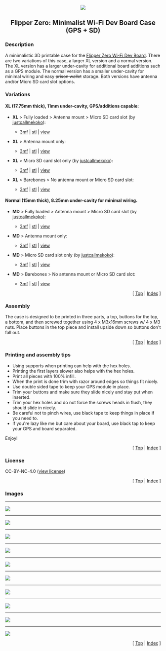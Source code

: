 <a name="top"></a>

<div align="center">
  <img align="center" src="../.github/images/3d.png" />
  <h2 align="center">Flipper Zero: Minimalist Wi-Fi Dev Board Case (GPS + SD)</h2>
</div>

### Description

A minimalistic 3D printable case for the [Flipper Zero Wi-Fi Dev Board][link-flipper-zero-wifi-devboard]. There are two variations of this case, a larger XL version and a normal version. The XL version has a larger under-cavity for additional board additions such as a GPS module. The normal version has a smaller under-cavity for minimal wiring and easy ~~prison wallet~~ storage. Both versions have antenna and/or Micro SD card slot options.

### Variations

#### XL (17.75mm thick), 11mm under-cavity, GPS/additions capable:

- **XL** > Fully loaded > Antenna mount > Micro SD card slot (by [justcallmekoko][link-tindie-justcallmekoko-sd]):

  - [3mf][download-xl-full-3mf] | [stl][download-xl-full-stl] | [view][view-xl-full-stl]

- **XL** > Antenna mount only:

  - [3mf][download-xl-antenna-only-3mf] | [stl][download-xl-antenna-only-stl] | [view][view-xl-antenna-only-stl]

- **XL** > Micro SD card slot only (by [justcallmekoko][link-tindie-justcallmekoko-sd]):

  - [3mf][download-xl-sd-only-3mf] | [stl][download-xl-sd-only-stl] | [view][view-xl-sd-only-stl]

- **XL** > Barebones > No antenna mount or Micro SD card slot:

  - [3mf][download-xl-bare-3mf] | [stl][download-xl-bare-stl] | [view][view-xl-bare-stl]

#### Normal (15mm thick), 8.25mm under-cavity for minimal wiring.

- **MD** > Fully loaded > Antenna mount > Micro SD card slot (by [justcallmekoko][link-tindie-justcallmekoko-sd]):

  - [3mf][download-md-full-3mf] | [stl][download-md-full-stl] | [view][view-md-full-stl]

- **MD** > Antenna mount only:

  - [3mf][download-md-antenna-only-3mf] | [stl][download-md-antenna-only-stl] | [view][view-md-antenna-only-stl]

- **MD** > Micro SD card slot only (by [justcallmekoko][link-tindie-justcallmekoko-sd]):

  - [3mf][download-md-sd-only-3mf] | [stl][download-md-sd-only-stl] | [view][view-md-sd-only-stl]

- **MD** > Barebones > No antenna mount or Micro SD card slot:

  - [3mf][download-md-bare-3mf] | [stl][download-md-bare-stl] | [view][view-md-bare-stl]

<p align="right">[ <a href="#top">Top</a> | <a href="../README.md">Index</a> ]</p>

### Assembly

The case is designed to be printed in three parts, a top, buttons for the top, a bottom, and then screwed together using 4 x M3x16mm screws w/ 4 x M3 nuts. Place buttons in the top piece and install upside down so buttons don't fall out.

<p align="right">[ <a href="#top">Top</a> | <a href="../README.md">Index</a> ]</p>

### Printing and assembly tips

- Using supports when printing can help with the hex holes.
- Printing the first layers slower also helps with the hex holes.
- Print all pieces with 100% infill.
- When the print is done trim with razor around edges so things fit nicely.
- Use double sided tape to keep your GPS module in place.
- Trim your buttons and make sure they slide nicely and stay put when inserted.
- Trim your hex holes and do not force the screws heads in flush, they should slide in nicely.
- Be careful not to pinch wires, use black tape to keep things in place if you need to.
- If you're lazy like me but care about your board, use black tap to keep your GPS and board separated.

Enjoy!

<p align="right">[ <a href="#top">Top</a> | <a href="../README.md">Index</a> ]</p>

### License

CC-BY-NC-4.0 ([view license][link-license])

<p align="right">[ <a href="#top">Top</a> | <a href="../README.md">Index</a> ]</p>

### Images

---

<img align="center" src="images/preview_01.png" />

---

<img align="center" src="images/preview_02.png" />

---

<img align="center" src="images/preview_03.png" />

---

<img align="center" src="images/preview_04.png" />

---

<img align="center" src="images/preview_05.png" />

---

<img align="center" src="images/preview_06.png" />

---

<img align="center" src="images/preview_07.png" />

---

<img align="center" src="images/preview_08.png" />

---

<img align="center" src="images/preview_09.png" />

---

<img align="center" src="images/preview_10.png" />

<p align="right">[ <a href="#top">Top</a> | <a href="../README.md">Index</a> ]</p>

<!-- LINKS -->

[link-flipper-zero-wifi-devboard]: https://shop.flipperzero.one/products/wifi-devboard
[link-license]: https://github.com/CodyTolene/3D-Printing/blob/main/Flipper%20Zero%20-%20WiFi%20Dev%20Board%20Case/LICENSE.md
[link-tindie-justcallmekoko-sd]: https://www.tindie.com/products/justcallmekoko/wifi-dev-board-micro-sd-adapter/

<!-- DOWNLOADS: XL - Full -->

[download-xl-full-3mf]: https://github.com/CodyTolene/3D-Printing/raw/main/Flipper%20Zero%20-%20Minimalist%20WiFi%20Dev%20Board%20Case%20(GPS%20+%20SD)/XL_Full.3mf
[download-xl-full-stl]: https://github.com/CodyTolene/3D-Printing/raw/main/Flipper%20Zero%20-%20Minimalist%20WiFi%20Dev%20Board%20Case%20(GPS%20+%20SD)/XL_Full.stl
[view-xl-full-stl]: https://github.com/CodyTolene/3D-Printing/blob/main/Flipper%20Zero%20-%20Minimalist%20WiFi%20Dev%20Board%20Case%20(GPS%20+%20SD)/XL_Full.stl

<!-- DOWNLOADS: XL - Antenna Only -->

[download-xl-antenna-only-3mf]: https://github.com/CodyTolene/3D-Printing/raw/main/Flipper%20Zero%20-%20Minimalist%20WiFi%20Dev%20Board%20Case%20(GPS%20+%20SD)/XL_Antenna_Only.3mf
[download-xl-antenna-only-stl]: https://github.com/CodyTolene/3D-Printing/raw/main/Flipper%20Zero%20-%20Minimalist%20WiFi%20Dev%20Board%20Case%20(GPS%20+%20SD)/XL_Antenna_Only.stl
[view-xl-antenna-only-stl]: https://github.com/CodyTolene/3D-Printing/blob/main/Flipper%20Zero%20-%20Minimalist%20WiFi%20Dev%20Board%20Case%20(GPS%20+%20SD)/XL_Antenna_Only.stl

<!-- DOWNLOADS: XL - SD Only -->

[download-xl-sd-only-3mf]: https://github.com/CodyTolene/3D-Printing/raw/main/Flipper%20Zero%20-%20Minimalist%20WiFi%20Dev%20Board%20Case%20(GPS%20+%20SD)/XL_SD_Only.3mf
[download-xl-sd-only-stl]: https://github.com/CodyTolene/3D-Printing/raw/main/Flipper%20Zero%20-%20Minimalist%20WiFi%20Dev%20Board%20Case%20(GPS%20+%20SD)/XL_SD_Only.stl
[view-xl-sd-only-stl]: https://github.com/CodyTolene/3D-Printing/blob/main/Flipper%20Zero%20-%20Minimalist%20WiFi%20Dev%20Board%20Case%20(GPS%20+%20SD)/XL_SD_Only.stl

<!-- DOWNLOADS: XL - Barebones -->

[download-xl-bare-3mf]: https://github.com/CodyTolene/3D-Printing/raw/main/Flipper%20Zero%20-%20Minimalist%20WiFi%20Dev%20Board%20Case%20(GPS%20+%20SD)/XL_Bare.3mf
[download-xl-bare-stl]: https://github.com/CodyTolene/3D-Printing/raw/main/Flipper%20Zero%20-%20Minimalist%20WiFi%20Dev%20Board%20Case%20(GPS%20+%20SD)/XL_Bare.stl
[view-xl-bare-stl]: https://github.com/CodyTolene/3D-Printing/blob/main/Flipper%20Zero%20-%20Minimalist%20WiFi%20Dev%20Board%20Case%20(GPS%20+%20SD)/XL_Bare.stl

<!-- DOWNLOADS: MD - Full -->

[download-md-full-3mf]: https://github.com/CodyTolene/3D-Printing/raw/main/Flipper%20Zero%20-%20Minimalist%20WiFi%20Dev%20Board%20Case%20(GPS%20+%20SD)/MD_Full.3mf
[download-md-full-stl]: https://github.com/CodyTolene/3D-Printing/raw/main/Flipper%20Zero%20-%20Minimalist%20WiFi%20Dev%20Board%20Case%20(GPS%20+%20SD)/MD_Full.stl
[view-md-full-stl]: https://github.com/CodyTolene/3D-Printing/blob/main/Flipper%20Zero%20-%20Minimalist%20WiFi%20Dev%20Board%20Case%20(GPS%20+%20SD)/MD_Full.stl

<!-- DOWNLOADS: MD - Antenna Only -->

[download-md-antenna-only-3mf]: https://github.com/CodyTolene/3D-Printing/raw/main/Flipper%20Zero%20-%20Minimalist%20WiFi%20Dev%20Board%20Case%20(GPS%20+%20SD)/MD_Antenna_Only.3mf
[download-md-antenna-only-stl]: https://github.com/CodyTolene/3D-Printing/raw/main/Flipper%20Zero%20-%20Minimalist%20WiFi%20Dev%20Board%20Case%20(GPS%20+%20SD)/MD_Antenna_Only.stl
[view-md-antenna-only-stl]: https://github.com/CodyTolene/3D-Printing/blob/main/Flipper%20Zero%20-%20Minimalist%20WiFi%20Dev%20Board%20Case%20(GPS%20+%20SD)/MD_Antenna_Only.stl

<!-- DOWNLOADS: MD - SD Only -->

[download-md-sd-only-3mf]: https://github.com/CodyTolene/3D-Printing/raw/main/Flipper%20Zero%20-%20Minimalist%20WiFi%20Dev%20Board%20Case%20(GPS%20+%20SD)/MD_SD_Only.3mf
[download-md-sd-only-stl]: https://github.com/CodyTolene/3D-Printing/raw/main/Flipper%20Zero%20-%20Minimalist%20WiFi%20Dev%20Board%20Case%20(GPS%20+%20SD)/MD_SD_Only.stl
[view-md-sd-only-stl]: https://github.com/CodyTolene/3D-Printing/blob/main/Flipper%20Zero%20-%20Minimalist%20WiFi%20Dev%20Board%20Case%20(GPS%20+%20SD)/MD_SD_Only.stl

<!-- DOWNLOADS: MD - Barebones -->

[download-md-bare-3mf]: https://github.com/CodyTolene/3D-Printing/raw/main/Flipper%20Zero%20-%20Minimalist%20WiFi%20Dev%20Board%20Case%20(GPS%20+%20SD)/MD_Bare.3mf
[download-md-bare-stl]: https://github.com/CodyTolene/3D-Printing/raw/main/Flipper%20Zero%20-%20Minimalist%20WiFi%20Dev%20Board%20Case%20(GPS%20+%20SD)/MD_Bare.stl
[view-md-bare-stl]: https://github.com/CodyTolene/3D-Printing/blob/main/Flipper%20Zero%20-%20Minimalist%20WiFi%20Dev%20Board%20Case%20(GPS%20+%20SD)/MD_Bare.stl

